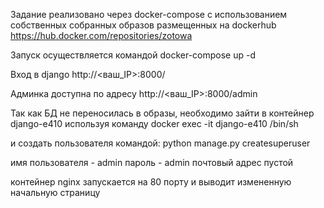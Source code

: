 Задание реализовано через docker-compose c использованием собственных собранных
образов размещенных на dockerhub https://hub.docker.com/repositories/zotowa

Запуск осуществляется командой docker-compose up -d

Вход в django http://<ваш_IP>:8000/

Админка доступна по адресу http://<ваш_IP>:8000/admin

Так как БД не переносилась в образы,
необходимо зайти в контейнер django-e410
используя команду docker exec -it django-e410 /bin/sh

и создать пользователя командой:
python manage.py createsuperuser

имя пользователя - admin
пароль - admin
почтовый адрес пустой

контейнер nginx запускается на 80 порту и выводит измененную начальную страницу     
